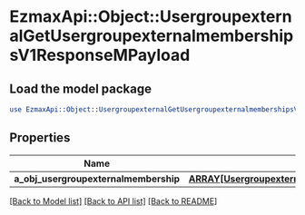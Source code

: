 # EzmaxApi::Object::UsergroupexternalGetUsergroupexternalmembershipsV1ResponseMPayload

## Load the model package
```perl
use EzmaxApi::Object::UsergroupexternalGetUsergroupexternalmembershipsV1ResponseMPayload;
```

## Properties
Name | Type | Description | Notes
------------ | ------------- | ------------- | -------------
**a_obj_usergroupexternalmembership** | [**ARRAY[UsergroupexternalmembershipResponseCompound]**](UsergroupexternalmembershipResponseCompound.md) |  | 

[[Back to Model list]](../README.md#documentation-for-models) [[Back to API list]](../README.md#documentation-for-api-endpoints) [[Back to README]](../README.md)


